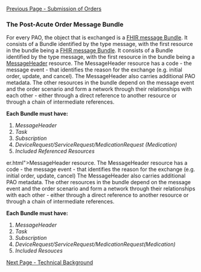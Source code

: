 [Previous Page - Submission of Orders](submission_of_orders.html)

### The Post-Acute Order Message Bundle

<p>For every PAO, the object that is exchanged is a <a href="http://hl7.org/fhir/R4/bundle.html#message">FHIR message Bundle</a>. It consists of a Bundle identified by the type message, with the first resource in the bundle being a <a href="http://hl7.org/fhir/R4/messagehead### The Post-Acute Order Message Bundle

<p>For every PAO, the object that is exchanged is a <a href="http://hl7.org/fhir/R4/bundle.html#message">FHIR message Bundle</a>. It consists of a Bundle identified by the type message, with the first resource in the bundle being a <a href="http://hl7.org/fhir/R4/messageheader.html">MessageHeader</a> resource. The MessageHeader resource has a code - the message event - that identifies the reason for the exchange (e.g. initial order, update, and cancel).  The MessageHeader also carries additional PAO  metadata. The other resources in the bundle depend on the message event and the order scenario and form a network through their relationships with each other - either through a direct reference to another resource or through a chain of intermediate references.</p>

<p><strong>Each Bundle must have:</strong></p>

<ol>
  <li><em>MessageHeader</em></li>
  <li><em>Task</em></li>
  <li><em>Subscription</em></li>
  <li><em>DeviceRequest/ServiceRequest/MedicationRequest (Medication)</em></li>
	<li><em>Included Referenced Resources</em></li>
</ol>

er.html">MessageHeader</a> resource. The MessageHeader resource has a code - the message event - that identifies the reason for the exchange (e.g. initial order, update, cancel)  The MessageHeader also carries additional PAO  metadata. The other resources in the bundle depend on the message event and the order scenario and form a network through their relationships with each other - either through a direct reference to another resource or through a chain of intermediate references.</p>

<p><strong>Each Bundle must have:</strong></p>

<ol>
  <li><em>MessageHeader</em></li>
  <li><em>Task</em></li>
  <li><em>Subscription</em></li>
  <li><em>DeviceRequest/ServiceRequest/MedicationRequest(Medication)</em></li>
	<li><em>Included Resouces</em></li>
</ol>

[Next Page - Technical Background](technical_background.html)